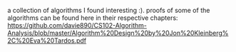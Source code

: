a collection of algorithms I found interesting :). proofs of some of the algorithms can be found here in their respective chapters: https://github.com/davie890/CS102-Algorithm-Analysis/blob/master/Algorithm%20Design%20by%20Jon%20Kleinberg%2C%20Eva%20Tardos.pdf

